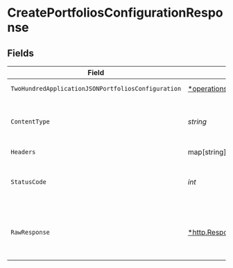 # CreatePortfoliosConfigurationResponse


## Fields

| Field                                                                                                                                                      | Type                                                                                                                                                       | Required                                                                                                                                                   | Description                                                                                                                                                |
| ---------------------------------------------------------------------------------------------------------------------------------------------------------- | ---------------------------------------------------------------------------------------------------------------------------------------------------------- | ---------------------------------------------------------------------------------------------------------------------------------------------------------- | ---------------------------------------------------------------------------------------------------------------------------------------------------------- |
| `TwoHundredApplicationJSONPortfoliosConfiguration`                                                                                                         | [*operations.CreatePortfoliosConfigurationPortfoliosConfiguration](../../../pkg/models/operations/createportfoliosconfigurationportfoliosconfiguration.md) | :heavy_minus_sign:                                                                                                                                         | Portfolios configuration                                                                                                                                   |
| `ContentType`                                                                                                                                              | *string*                                                                                                                                                   | :heavy_check_mark:                                                                                                                                         | HTTP response content type for this operation                                                                                                              |
| `Headers`                                                                                                                                                  | map[string][]*string*                                                                                                                                      | :heavy_check_mark:                                                                                                                                         | N/A                                                                                                                                                        |
| `StatusCode`                                                                                                                                               | *int*                                                                                                                                                      | :heavy_check_mark:                                                                                                                                         | HTTP response status code for this operation                                                                                                               |
| `RawResponse`                                                                                                                                              | [*http.Response](https://pkg.go.dev/net/http#Response)                                                                                                     | :heavy_check_mark:                                                                                                                                         | Raw HTTP response; suitable for custom response parsing                                                                                                    |